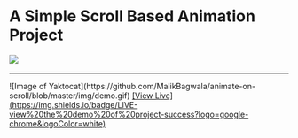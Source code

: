 # A Simple Scroll Based Animation Project

<a href="https://github.com/michalsnik/aos">
  <img src="https://img.shields.io/badge/AOS-A%20JavaScript%20Scroll%20Library-blueviolet">
</a>

<hr>
![Image of Yaktocat](https://github.com/MalikBagwala/animate-on-scroll/blob/master/img/demo.gif)
<a href="https://test-2psvjk950.now.sh">[View Live](https://img.shields.io/badge/LIVE-view%20the%20demo%20of%20project-success?logo=google-chrome&logoColor=white)</a>
